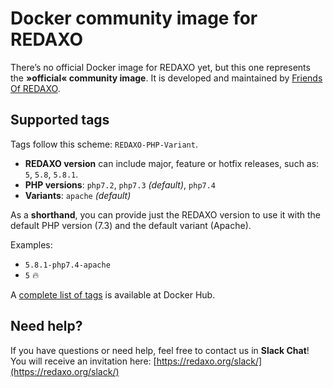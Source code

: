 # Docker community image for REDAXO

There’s no official Docker image for REDAXO yet, but this one represents the __»official« community image__. It is developed and maintained by [Friends Of REDAXO](https://github.com/FriendsOfREDAXO).

## Supported tags

Tags follow this scheme: `REDAXO-PHP-Variant`.

* __REDAXO version__ can include major, feature or hotfix releases, such as: `5`, `5.8`, `5.8.1`.
* __PHP versions__: `php7.2`, `php7.3` _(default)_, `php7.4`
* __Variants__: `apache` _(default)_

As a __shorthand__, you can provide just the REDAXO version to use it with the default PHP version (7.3) and the default variant (Apache).

Examples:

* `5.8.1-php7.4-apache`
* `5` 🔥

A [complete list of tags](https://hub.docker.com/r/friendsofredaxo/redaxo/tags) is available at Docker Hub.

## Need help?

If you have questions or need help, feel free to contact us in __Slack Chat__! You will receive an invitation here: [https://redaxo.org/slack/](https://redaxo.org/slack/)
